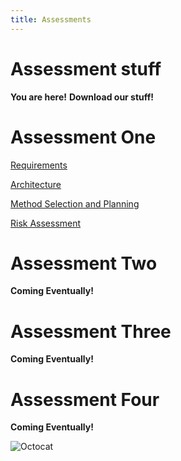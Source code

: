 ```yaml
---
title: Assessments
---
```


Assessment stuff
=====

**You are here!**
**Download our stuff!**



# Assessment One
<p><a href="https://github.com/7SeasOfSomething/UnnamedGame/raw/master/docs/assessment1/risk1%20TEMP.pdf">Requirements</a></p>
<p><a href="https://github.com/7SeasOfSomething/UnnamedGame/raw/master/docs/assessment1/risk1%20TEMP.pdf">Architecture</a></p>
<p><a href="https://github.com/7SeasOfSomething/UnnamedGame/raw/master/docs/assessment1/risk1%20TEMP.pdf">Method Selection and Planning</a></p> <!----Fix up the other links here once the files are actually ready!--->
<p><a href="https://github.com/7SeasOfSomething/UnnamedGame/raw/master/docs/assessment1/risk1%20TEMP.pdf">Risk Assessment</a></p>

# Assessment Two
**Coming Eventually!**
# Assessment Three
**Coming Eventually!**
# Assessment Four
**Coming Eventually!**

![Octocat](https://assets-cdn.github.com/images/icons/emoji/octocat.png)
